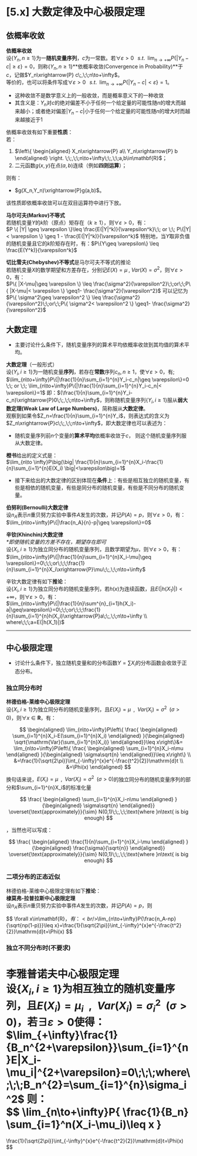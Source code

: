 # [5.x] 大数定律及中心极限定理

## 依概率收敛

**依概率收敛**<br />设$\{Y_n,n\geq1\}$为一**随机变量序列**，$c$为一常数。若$\forall\varepsilon>0\;\;\;s.t. \;\;\lim_{n\to+\infty}P\{|Y_n-c|\geq\varepsilon\}=0$，则称$\{Y_n,n\geq1\}$**依概率收敛(Convergence in Probability)**于$c$，记做$Y_n\xrightarrow{P} c\;,\;\;n\to+\infty$。<br />等价的，也可以将条件写成$\forall\varepsilon>0\;\;\;s.t. \;\;\lim_{n\to+\infty}P\{|Y_n-c|<\varepsilon\}=1$。

- 这种收敛不是数学意义上的一般收敛，而是概率意义下的一种收敛
- 其含义是：$Y_n$对$c$的绝对偏差不小于任何一个给定量的可能性随$n$的增大而越来越小；或者绝对偏差$|Y_n-c|$小于任何一个给定量的可能性随$n$的增大时而越来越接近于$1$


依概率收敛有如下重要**性质**：<br />若：

1. $\left\{
\begin{aligned}
X_n\xrightarrow{P} a\\
Y_n\xrightarrow{P} b
\end{aligned}
\right.
\;\;,\;\;n\to+\infty\;\;,\;\;a,b\in\mathbf{R}$；
2. 二元函数$g(x,y)$在点$(a,b)$连续（例如**四则运算**）；

则有：

- $g(X_n,Y_n)\xrightarrow{P}g(a,b)$。

该性质即依概率收敛可以在双目运算符中进行下放。


**马尔可夫(Markov)不等式**<br />若随机变量$Y$的$k$阶（原点）矩存在（$k\geq1$），则$\forall \varepsilon > 0$，有：<br />$P \{ |Y| \geq \varepsilon \}\leq \frac{E(|Y|^k)}{\varepsilon^k}\;\; or \;\; P\{|Y| < \varepsilon \} \geq 1 - \frac{E(|Y|^k)}{\varepsilon^k}$
特别地，当$Y$取非负值的随机变量且它的$k$阶矩存在时，有：$P\{Y\geq \varepsilon\} \leq \frac{E(Y^k)}{\varepsilon^k}$


**切比雪夫(Chebyshev)不等式**是马尔可夫不等式的推论<br />若随机变量$X$的数学期望和方差存在，分别记$E(X)=\mu\;,\; Var(X) = \sigma^2$，则$\forall \varepsilon > 0$，有：<br />$P\{ |X-\mu|\geq \varepsilon \} \leq \frac{\sigma^2}{\varepsilon^2}\;\;or\;\;P\{ |X-\mu|< \varepsilon \} \geq1- \frac{\sigma^2}{\varepsilon^2}$
可以记忆为$P\{ \sigma^2\geq \varepsilon^2 \} \leq \frac{\sigma^2}{\varepsilon^2}\;\;or\;\;P\{ \sigma^2< \varepsilon^2 \} \geq1- \frac{\sigma^2}{\varepsilon^2}$ 


## 大数定理

- 主要讨论什么条件下，随机变量序列的算术平均依概率收敛到其均值的算术平均。

**大数定理**（一般形式）<br />设$\{Y_i,i\geq1\}$为一随机变量**序列**，若存在**常数**序列${c_n,n\geq 1}$，使$\forall \varepsilon > 0$，有;<br />$\lim_{n\to+\infty}P\{|\frac{1}{n}\sum_{i=1}^{n}Y_i-c_n|\geq \varepsilon\}=0 \;\; or \;\; \lim_{n\to+\infty}P\{|\frac{1}{n}\sum_{i=1}^{n}Y_i-c_n|< \varepsilon\}=1$
即：$(\frac{1}{n}\sum_{i=1}^{n}Y_i-c_n)\xrightarrow{P}0\;\;,\;\;n\to+\infty$，则称随机变量序列$\{Y_i,i\geq1\}$服从**弱大数定理(Weak Law of Large Numbers)**，简称服从**大数定律**。<br />观察到如果令$Z_n=\frac{1}{n}\sum_{i=1}^{n}Y_i$，则表达式的含义为$Z_n\xrightarrow{P}c\;\;,\;\;n\to+\infty$，即大数定律也可以表述为：

- 随机变量序列前$n$个变量的**算术平均**依概率收敛于$c$， 则这个随机变量序列服从大数定律。

**橙书**给出的定义式是：<br />$\lim_{n\to \infty}P\big(\big|  
\frac{1}{n}\sum_{i=1}^{n}X_i-\frac{1}{n}\sum_{i=1}^{n}E(X_i)
 \big|<\varepsilon\big)=1$

- 接下来给出的大数定律的区别体现在**条件**上：有些是相互独立的随机变量，有些是相依的随机变量，有些是同分布的随机变量，有些是不同分布的随机变量。


**伯努利(Bernoulli)大数定律**<br />设$n_A$表示$n$重贝努力实验中事件$A$发生的次数，并记$P(A)=p$，则$\forall \varepsilon > 0$，有：<br />$\lim_{n\to+\infty}P\{|\frac{n_A}{n}-p|\geq \varepsilon\}=0$


**辛钦(Khinchin)大数定律**<br />_*即使随机变量的方差不存在，期望存在即可_<br />设$\{X_i,i\geq 1\}$为独立同分布的随机变量序列，且数学期望为$\mu$，则$\forall\varepsilon>0$，有：<br />$\lim_{n\to+\infty}P\{|\frac{1}{n}\sum_{i=1}^{n}X_i-\mu|\geq \varepsilon\}=0\;\;\;or\;\;\;\frac{1}{n}\sum_{i=1}^{n}X_i\xrightarrow{P}\mu\;\;,\;\;n\to+\infty$


辛钦大数定律有如下**推论**：<br />设$\{X_i,i\geq 1\}$为独立同分布的随机变量序列，若$h(x)$为连续函数，且$E(|h(X_1)|)<+\infty$，则$\forall\varepsilon>0$，有：<br />$\lim_{n\to+\infty}P\{|\frac{1}{n}\sum^{n}_{i=1}h(X_i)-a|\geq\varepsilon\}=0\;\;\;or\;\;\;\frac{1}{n}\sum_{i=1}^{n}h(X_i)\xrightarrow{P}a\;\;,\;\;n\to+\infty
\\
where\;\;\;a=E(|h(X_1)|)$


---


## 中心极限定理

- 讨论什么条件下，独立随机变量和的分布函数$Y=\sum X_i$的分布函数会收敛于正态分布。

### 独立同分布时

**林德伯格-莱维中心极限定理**<br />设$\{X_i,i\geq 1\}$为独立同分布的随机变量序列，且$E(X_i)=\mu\;\;,\;\;Var(X_i)=\sigma^2\;\;(\sigma>0)$，则$\forall x\in \mathbf{R}$，有：<br />

$$
\begin{aligned}
\lim_{n\to+\infty}P\left\{
\frac{
\begin{aligned}
    \sum_{i=1}^{n}X_i-E(\sum_{i=1}^{n}X_i)
\end{aligned}
}{\begin{aligned}
    \sqrt{\mathrm{Var}(\sum_{i=1}^{n}X_i)}
\end{aligned}}\leq x\right\}&=
\lim_{n\to+\infty}P\left\{
\frac{
\begin{aligned}
    \sum_{i=1}^{n}X_i-n\mu
\end{aligned}
}{\begin{aligned}
    \sigma\sqrt{n}
\end{aligned}}\leq x\right\}
\\
&=\frac{1}{\sqrt{2\pi}}\int_{-\infty}^{x}e^{-\frac{t^2}{2}}\mathrm{d}t
\\
&=\Phi(x)
\end{aligned}
$$

换句话来说，$E(X_i)=\mu\;\;,\;\;Var(X_i)=\sigma^2\;\;(\sigma>0)$的独立同分布的随机变量序列的部分和$\sum_{i=1}^{n}X_i$的标准化量

$$
\frac{
\begin{aligned}
    \sum_{i=1}^{n}X_i-n\mu
\end{aligned}
}{\begin{aligned}
    \sigma\sqrt{n}
\end{aligned}}
\overset{\text{approximately}}{\sim} N(0,1)\;\;,\;\;\text{where }n\text{ is big enough}
$$

，当然也可以写成：

$$
\frac{
\begin{aligned}
    \frac{1}{n}\sum_{i=1}^{n}X_i-\mu
\end{aligned}
}{\begin{aligned}
    \frac{\sigma}{\sqrt{n}}
\end{aligned}}
\overset{\text{approximately}}{\sim} N(0,1)\;\;,\;\;\text{where }n\text{ is big enough}
$$ 

### 二项分布的正态近似

林德伯格-莱维中心极限定理有如下**推论**：<br />**棣莫弗-拉普拉斯中心极限定理**<br />设$n_A$表示$n$重贝努力实验中事件$A$发生的次数，并记$P(A)=p$，则

$$
\forall x\in\mathbf{R}$，有：<br />$\lim_{n\to+\infty}P\{\frac{n_A-np}{\sqrt{np(1-p)}}\leq x\}=\frac{1}{\sqrt{2\pi}}\int_{-\infty}^{x}e^{-\frac{t^2}{2}}\mathrm{d}t=\Phi(x)
$$

### 独立不同分布时(不要求)

**李雅普诺夫中心极限定理**<br />设$\{X_i,i\geq 1\}$为相互独立的随机变量序列，且$E(X_i)=\mu_i\;\;,\;\;Var(X_i)=\sigma_i^2\;\;(\sigma>0)$，若$\exists\varepsilon>0$使得：<br />$\lim_{+\infty}\frac{1}{B_n^{2+\varepsilon}}\sum_{i=1}^{n}E|X_i-\mu_i|^{2+\varepsilon}=0\;\;\;where\;\;\;B_n^{2}=\sum_{i=1}^{n}\sigma_i^2$
则：<br />
$$
\lim_{n\to+\infty}P\{
\frac{1}{B_n}   \sum_{i=1}^n(X_i-\mu_i)\leq x
\}
=
\frac{1}{\sqrt{2\pi}}\int_{-\infty}^{x}e^{-\frac{t^2}{2}}\mathrm{d}t=\Phi(x)
$$
